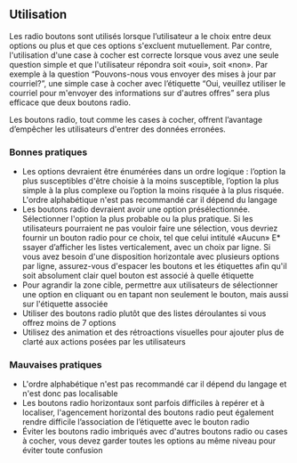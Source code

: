 ## Utilisation
Les radio boutons sont utilisés lorsque l’utilisateur a le choix entre deux options ou plus et que ces options s'excluent mutuellement. Par contre, l'utilisation d'une case à cocher est correcte lorsque vous avez une seule question simple et que l'utilisateur répondra soit «oui», soit «non». Par exemple à la question  “Pouvons-nous vous envoyer des mises à jour par courriel?”, une simple case à cocher avec l’étiquette “Oui, veuillez utiliser le courriel pour m'envoyer des informations sur d'autres offres” sera plus efficace que deux boutons radio.

Les boutons radio, tout comme les cases à cocher, offrent l’avantage d’empêcher les utilisateurs d'entrer des données erronées.

### Bonnes pratiques
* Les options devraient être énumérées dans un ordre logique : l’option la plus susceptibles d'être choisie à la moins susceptible, l’option la plus simple à la plus complexe ou l’option la moins risquée à la plus risquée. L'ordre alphabétique n'est pas recommandé car il dépend du langage
* Les boutons radio devraient avoir une option présélectionnée. Sélectionner l'option la plus probable ou la plus pratique. Si les utilisateurs pourraient ne pas vouloir faire une sélection, vous devriez fournir un bouton radio pour ce choix, tel que celui intitulé «Aucun»
E* ssayer d’afficher les listes verticalement, avec un choix par ligne. Si vous avez besoin d'une disposition horizontale avec plusieurs options par ligne, assurez-vous d'espacer les boutons et les étiquettes afin qu'il soit absolument clair quel bouton est associé à quelle étiquette
* Pour agrandir la zone cible, permettre aux utilisateurs de sélectionner une option en cliquant ou en tapant non seulement le bouton, mais aussi sur l'étiquette associée
* Utiliser des boutons radio plutôt que des listes déroulantes si vous offrez moins de 7 options
* Utilisez des animation et des rétroactions visuelles pour ajouter plus de clarté aux actions posées par les utilisateurs

### Mauvaises pratiques
* L'ordre alphabétique n'est pas recommandé car il dépend du langage et n'est donc pas localisable
* Les boutons radio horizontaux sont parfois difficiles à repérer et à localiser, l'agencement horizontal des boutons radio peut également rendre difficile l’association de l’étiquette avec le bouton radio
* Éviter les boutons radio imbriqués avec d'autres boutons radio ou cases à cocher, vous devez garder toutes les options au même niveau pour éviter toute confusion
